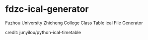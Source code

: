 # fdzc-ical-generator
Fuzhou University Zhicheng College Class Table ical File Generator    

credit: junyilou/python-ical-timetable
